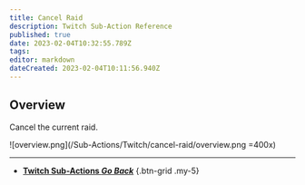 ```yaml
---
title: Cancel Raid
description: Twitch Sub-Action Reference
published: true
date: 2023-02-04T10:32:55.789Z
tags: 
editor: markdown
dateCreated: 2023-02-04T10:11:56.940Z
---
```


## Overview
Cancel the current raid.

![overview.png](/Sub-Actions/Twitch/cancel-raid/overview.png =400x)

---

- [<i class="mdi mdi-chevron-left"></i>**Twitch Sub-Actions *Go Back***](/Sub-Actions/Twitch)
{.btn-grid .my-5}